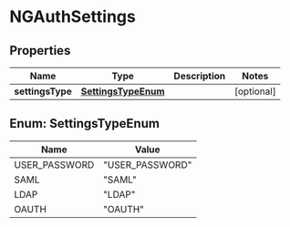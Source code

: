 # NGAuthSettings

## Properties
Name | Type | Description | Notes
------------ | ------------- | ------------- | -------------
**settingsType** | [**SettingsTypeEnum**](#SettingsTypeEnum) |  |  [optional]

<a name="SettingsTypeEnum"></a>
## Enum: SettingsTypeEnum
Name | Value
---- | -----
USER_PASSWORD | &quot;USER_PASSWORD&quot;
SAML | &quot;SAML&quot;
LDAP | &quot;LDAP&quot;
OAUTH | &quot;OAUTH&quot;
